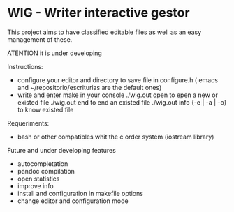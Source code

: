 # WIG - Writer interactive gestor

This project aims to have classified editable files as well as an easy management of these.

ATENTION it is under developing

Instructions: 

- configure your editor and directory to save file in configure.h 
( emacs and ~/repositorio/escriturias are the default ones)
- write and enter make in your console
./wig.out open <file name>   to epen a new or existed file
./wig.out end <file name>    to end an existed file
./wig.out info {-e | -a | -o} to know existed file 



Requeriments: 
- bash or other compatibles whit the c order system  (iostream library)

Future and under developing features
- autocompletation
- pandoc compilation 
- open statistics
- improve info
- install and configuration in makefile options
- change editor and configuration mode





